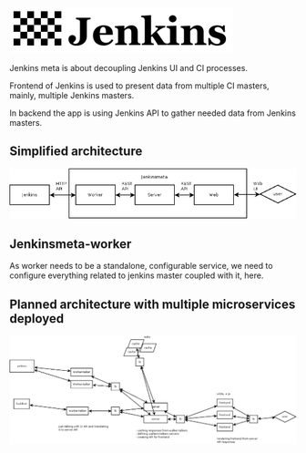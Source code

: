 ![Jenkins meta](https://raw.githubusercontent.com/jenkinsmeta/jenkinsmeta-docs/master/images/logo.png)

Jenkins meta is about decoupling Jenkins UI and CI processes. 


Frontend of Jenkins is used to present data from multiple CI masters, mainly, multiple Jenkins masters.

In backend the app is using Jenkins API to gather needed data from Jenkins masters. 


## Simplified architecture
![simplified arch](https://raw.githubusercontent.com/jenkinsmeta/jenkinsmeta-docs/master/images/architecture-simple.png)


## Jenkinsmeta-worker
As worker needs to be a standalone, configurable service, we need to configure everything related to jenkins master coupled with it, here.


## Planned architecture with multiple microservices deployed
![detailed arch](https://raw.githubusercontent.com/jenkinsmeta/jenkinsmeta-docs/master/images/architecture.png)
